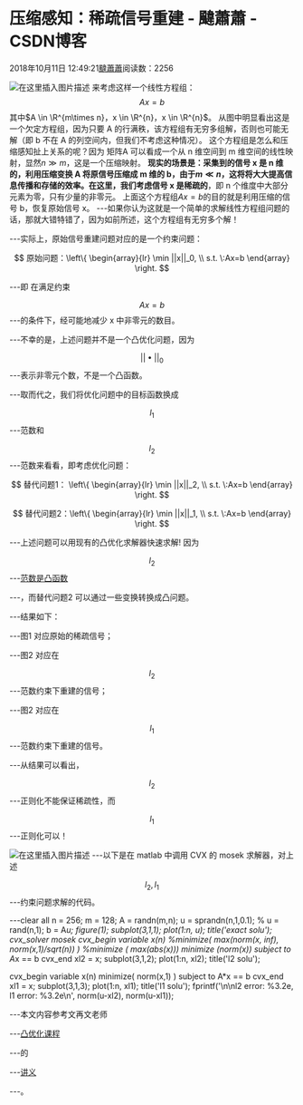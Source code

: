 
# 压缩感知：稀疏信号重建 - 颹蕭蕭 - CSDN博客


2018年10月11日 12:49:21[颹蕭蕭](https://me.csdn.net/itnerd)阅读数：2256


![在这里插入图片描述](https://img-blog.csdn.net/20181011112858731?watermark/2/text/aHR0cHM6Ly9ibG9nLmNzZG4ubmV0L2l0bmVyZA==/font/5a6L5L2T/fontsize/400/fill/I0JBQkFCMA==/dissolve/70)
来考虑这样一个线性方程组：
$$
Ax = b
$$
其中$A \in \R^{m\times n}，x \in \R^{n}，x \in \R^{n}$。
[
](https://img-blog.csdn.net/20181011112858731?watermark/2/text/aHR0cHM6Ly9ibG9nLmNzZG4ubmV0L2l0bmVyZA==/font/5a6L5L2T/fontsize/400/fill/I0JBQkFCMA==/dissolve/70)从图中明显看出这是一个欠定方程组，因为只要 A 的行满秩，该方程组有无穷多组解，否则也可能无解（即 b 不在 A 的列空间内，但我们不考虑这种情况）。
[
](https://img-blog.csdn.net/20181011112858731?watermark/2/text/aHR0cHM6Ly9ibG9nLmNzZG4ubmV0L2l0bmVyZA==/font/5a6L5L2T/fontsize/400/fill/I0JBQkFCMA==/dissolve/70)这个方程组是怎么和压缩感知扯上关系的呢？因为 矩阵A 可以看成一个从 n 维空间到 m 维空间的线性映射，显然$n\gg m$，这是一个压缩映射。
[
](https://img-blog.csdn.net/20181011112858731?watermark/2/text/aHR0cHM6Ly9ibG9nLmNzZG4ubmV0L2l0bmVyZA==/font/5a6L5L2T/fontsize/400/fill/I0JBQkFCMA==/dissolve/70)**现实的场景是：**采集到的信号 x 是 n 维的，利用压缩变换 A 将原信号压缩成 m 维的 b，由于$m\ll n$，这将将大大提高信息传播和存储的效率。在这里，我们考虑信号 x 是**稀疏的**，即 n 个维度中大部分元素为零，只有少量的非零元。
[
](https://img-blog.csdn.net/20181011112858731?watermark/2/text/aHR0cHM6Ly9ibG9nLmNzZG4ubmV0L2l0bmVyZA==/font/5a6L5L2T/fontsize/400/fill/I0JBQkFCMA==/dissolve/70)上面这个方程组$Ax = b$的目的就是利用压缩的信号 b，恢复原始信号 x。
[
](https://img-blog.csdn.net/20181011112858731?watermark/2/text/aHR0cHM6Ly9ibG9nLmNzZG4ubmV0L2l0bmVyZA==/font/5a6L5L2T/fontsize/400/fill/I0JBQkFCMA==/dissolve/70)
---如果你认为这就是一个简单的求解线性方程组问题的话，那就大错特错了，因为如前所述，这个方程组有无穷多个解！

---实际上，原始信号重建问题对应的是一个约束问题：

$$
原始问题：\left\{
             \begin{array}{lr}
          \min ||x||_0,  \\ s.t. \:Ax=b
             \end{array}
\right.
$$

---即 在满足约束

$$
Ax = b
$$
---的条件下，经可能地减少 x 中非零元的数目。

---不幸的是，上述问题并不是一个凸优化问题，因为

$$
||\bullet||_0
$$
---表示非零元个数，不是一个凸函数。

---取而代之，我们将优化问题中的目标函数换成

$$
l_1
$$
---范数和

$$
l_2
$$
---范数来看看，即考虑优化问题：

$$
替代问题1： \left\{
             \begin{array}{lr}
          \min ||x||_2,  \\ s.t. \:Ax=b
             \end{array}
\right.
$$

$$
替代问题2：\left\{
             \begin{array}{lr}
          \min ||x||_1,  \\ s.t. \:Ax=b
             \end{array}
\right.
$$

---上述问题可以用现有的凸优化求解器快速求解! 因为

$$
l_2
$$
---[范数是凸函数](https://blog.csdn.net/itnerd/article/details/82957702)

---，而替代问题2 可以通过一些变换转换成凸问题。

---结果如下：

---图1 对应原始的稀疏信号；

---图2 对应在

$$
l_2
$$
---范数约束下重建的信号；

---图2 对应在

$$
l_1
$$
---范数约束下重建的信号。

---从结果可以看出，

$$
l_2
$$
---正则化不能保证稀疏性，而

$$
l_1
$$
---正则化可以！

![在这里插入图片描述](https://img-blog.csdn.net/20181011122430679?watermark/2/text/aHR0cHM6Ly9ibG9nLmNzZG4ubmV0L2l0bmVyZA==/font/5a6L5L2T/fontsize/400/fill/I0JBQkFCMA==/dissolve/70)
---以下是在 matlab 中调用 CVX 的 mosek 求解器，对上述

$$
l_2, l_1
$$
---约束问题求解的代码。

---clear all
n = 256;
m = 128;
A = randn(m,n);
u = sprandn(n,1,0.1);
% u = rand(n,1);
b = A*u;
figure(1);
subplot(3,1,1); plot(1:n, u);
title('exact solu');
cvx_solver mosek
cvx_begin 
    variable x(n)
    %minimize( max(norm(x, inf), norm(x,1)/sqrt(n)) )
    %minimize ( max(abs(x)))
    minimize (norm(x))
    subject to
        A*x == b
cvx_end
xl2 = x;
subplot(3,1,2); plot(1:n, xl2);
title('l2 solu');

cvx_begin
    variable x(n)
    minimize( norm(x,1) )
    subject to
        A*x == b
cvx_end
xl1 = x;
subplot(3,1,3); plot(1:n, xl1);
title('l1 solu');
fprintf('\n\nl2 error: %3.2e, l1 error: %3.2e\n', norm(u-xl2), norm(u-xl1));

---本文内容参考文再文老师

---[凸优化课程](http://bicmr.pku.edu.cn/~wenzw/opt-2018-fall.html)

---的

---[讲义](http://bicmr.pku.edu.cn/~wenzw/opt2015/01_intro_new.pdf)

---。


